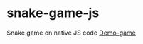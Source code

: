 # snake-game-js
Snake game on native JS code
[Demo-game](https://alexpankov87.github.io/snake-game-js/)
